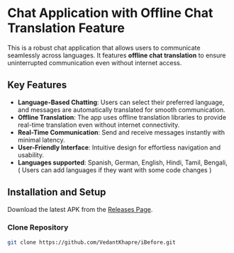 # Chat Application with Offline Chat Translation Feature  

This is a robust chat application that allows users to communicate seamlessly across languages. It features **offline chat translation** to ensure uninterrupted communication even without internet access.  

## Key Features  
- **Language-Based Chatting**: Users can select their preferred language, and messages are automatically translated for smooth communication.  
- **Offline Translation**: The app uses offline translation libraries to provide real-time translation even without internet connectivity.   
- **Real-Time Communication**: Send and receive messages instantly with minimal latency.  
- **User-Friendly Interface**: Intuitive design for effortless navigation and usability.
- **Languages supported**: Spanish, German, English, Hindi, Tamil, Bengali, ( Users can add languages if they want with some code changes )  

## Installation and Setup  
Download the latest APK from the [Releases Page](https://github.com/VedantKhapre/iBefore/releases).

### Clone Repository  

   ```bash  
   git clone https://github.com/VedantKhapre/iBefore.git
